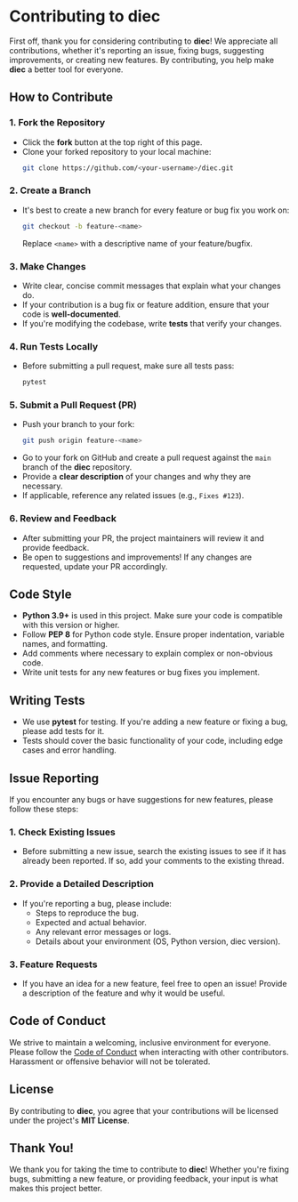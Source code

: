 # Contributing to diec

First off, thank you for considering contributing to **diec**! We appreciate all contributions, whether it's reporting an issue, fixing bugs, suggesting improvements, or creating new features. By contributing, you help make **diec** a better tool for everyone.

## How to Contribute

### 1. **Fork the Repository**
   - Click the **fork** button at the top right of this page.
   - Clone your forked repository to your local machine:
     ```bash
     git clone https://github.com/<your-username>/diec.git
     ```

### 2. **Create a Branch**
   - It's best to create a new branch for every feature or bug fix you work on:
     ```bash
     git checkout -b feature-<name>
     ```
     Replace `<name>` with a descriptive name of your feature/bugfix.

### 3. **Make Changes**
   - Write clear, concise commit messages that explain what your changes do.
   - If your contribution is a bug fix or feature addition, ensure that your code is **well-documented**.
   - If you're modifying the codebase, write **tests** that verify your changes.

### 4. **Run Tests Locally**
   - Before submitting a pull request, make sure all tests pass:
     ```bash
     pytest
     ```

### 5. **Submit a Pull Request (PR)**
   - Push your branch to your fork:
     ```bash
     git push origin feature-<name>
     ```
   - Go to your fork on GitHub and create a pull request against the `main` branch of the **diec** repository.
   - Provide a **clear description** of your changes and why they are necessary.
   - If applicable, reference any related issues (e.g., `Fixes #123`).

### 6. **Review and Feedback**
   - After submitting your PR, the project maintainers will review it and provide feedback.
   - Be open to suggestions and improvements! If any changes are requested, update your PR accordingly.

## Code Style

- **Python 3.9+** is used in this project. Make sure your code is compatible with this version or higher.
- Follow **PEP 8** for Python code style. Ensure proper indentation, variable names, and formatting.
- Add comments where necessary to explain complex or non-obvious code.
- Write unit tests for any new features or bug fixes you implement.

## Writing Tests

- We use **pytest** for testing. If you're adding a new feature or fixing a bug, please add tests for it.
- Tests should cover the basic functionality of your code, including edge cases and error handling.

## Issue Reporting

If you encounter any bugs or have suggestions for new features, please follow these steps:

### 1. **Check Existing Issues**
   - Before submitting a new issue, search the existing issues to see if it has already been reported. If so, add your comments to the existing thread.

### 2. **Provide a Detailed Description**
   - If you're reporting a bug, please include:
     - Steps to reproduce the bug.
     - Expected and actual behavior.
     - Any relevant error messages or logs.
     - Details about your environment (OS, Python version, diec version).

### 3. **Feature Requests**
   - If you have an idea for a new feature, feel free to open an issue! Provide a description of the feature and why it would be useful.

## Code of Conduct

We strive to maintain a welcoming, inclusive environment for everyone. Please follow the [Code of Conduct](CODE_OF_CONDUCT.md) when interacting with other contributors. Harassment or offensive behavior will not be tolerated.

## License

By contributing to **diec**, you agree that your contributions will be licensed under the project's **MIT License**.

## Thank You!

We thank you for taking the time to contribute to **diec**! Whether you're fixing bugs, submitting a new feature, or providing feedback, your input is what makes this project better.
